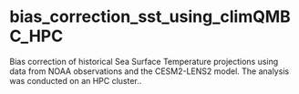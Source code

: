 # bias_correction_sst_using_climQMBC_HPC
Bias correction of historical Sea Surface Temperature projections using data from NOAA observations and the CESM2-LENS2 model. The analysis was conducted on an HPC cluster..
